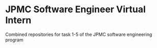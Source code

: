 # JPMC Software Engineer Virtual Intern

Combined repositories for task 1-5 of the JPMC software engineering program
